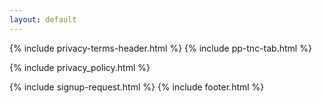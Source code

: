 ```yaml
---
layout: default
---
```

<style>
.why_sec_cont {
	width: 100%;
	float: left;
	padding: 0 20%;
	box-sizing: border-box;
}
.row {
	margin-right: -15px;
	margin-left: -15px;
}
.pri_sec h4 {
	padding: 45px 0 0;
}
.pri_sec p {
	color: #636363;
	line-height: 23px;
}
</style>
<div class="clearfix"></div>

{% include privacy-terms-header.html %}
{% include pp-tnc-tab.html %}

<div class="container inner-section">

{% include privacy_policy.html %}
   
</div>
<div class="clearfix"></div>

{% include signup-request.html %}
{% include footer.html %}